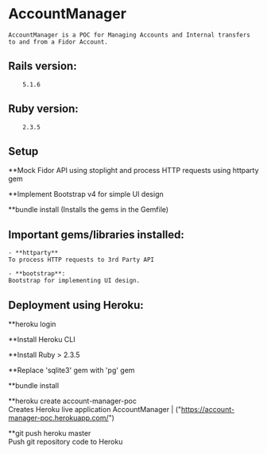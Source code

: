 # AccountManager

	AccountManager is a POC for Managing Accounts and Internal transfers to and from a Fidor Account. 

## Rails version:

		5.1.6

## Ruby version: 

		2.3.5

## Setup
	
**Mock Fidor API using stoplight and process HTTP requests using httparty gem

**Implement Bootstrap v4 for simple UI design

**bundle install (Installs the gems in the Gemfile)

## Important gems/libraries installed:

	- **httparty**
	To process HTTP requests to 3rd Party API

	- **bootstrap**:
	Bootstrap for implementing UI design.

## Deployment using Heroku:

**heroku login

**Install Heroku CLI

**Install Ruby > 2.3.5

**Replace 'sqlite3' gem with 'pg' gem

**bundle install

**heroku create account-manager-poc		
Creates Heroku live application AccountManager | ("https://account-manager-poc.herokuapp.com/")

**git push heroku master		
Push git repository code to Heroku